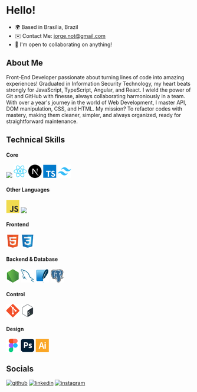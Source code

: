 # Hello!

- 🌍 Based in Brasília, Brazil
- ✉️ Contact Me: [jorge.not@gmail.com](mailto:jorge.not@gmail.com)
- 🤝 I'm open to collaborating on anything!
<!-- -  🖥️ Portfolio: [<Link>](<Link>)-->

## About Me

Front-End Developer passionate about turning lines of code into amazing experiences! Graduated in Information Security Technology, my heart beats strongly for JavaScript, TypeScript, Angular, and React. I wield the power of Git and GitHub with finesse, always collaborating harmoniously in a team. With over a year's journey in the world of Web Development, I master API, DOM manipulation, CSS, and HTML. My mission? To refactor codes with mastery, making them cleaner, simpler, and always organized, ready for straightforward maintenance.

<!--
## Projects

- [Project](<LINK>): <Description>

-->

## Technical Skills

#### Core

<p align="left">
<!-- Angular -->
<a href="https://angular.io/" target="_blank" rel="noreferrer"><img src="https://cdn.worldvectorlogo.com/logos/angular-icon.svg" width="36" /></a>
<!-- react -->
<a href="https://reactjs.org/" target="_blank" rel="noreferrer"><img src="https://raw.githubusercontent.com/devicons/devicon/master/icons/react/react-original.svg" width="36" /></a>
<!-- next -->
<a href="https://nextjs.org/docs" target="_blank" rel="noreferrer"><img src="https://raw.githubusercontent.com/devicons/devicon/master/icons/nextjs/nextjs-original.svg" width="36" /></a>
<!-- ts -->
<a href="https://www.typescriptlang.org/" target="_blank" rel="noreferrer"><img src="https://raw.githubusercontent.com/devicons/devicon/master/icons/typescript/typescript-original.svg" width="36" /></a>
<!-- tailwind -->
<a href="https://tailwindcss.com/" target="_blank" rel="noreferrer"><img src="https://raw.githubusercontent.com/devicons/devicon/master/icons/tailwindcss/tailwindcss-plain.svg" width="36" /></a>
</p>

#### Other Languages

<p align="left">
<!-- js -->
<a href="https://developer.mozilla.org/en-US/docs/Web/JavaScript" target="_blank" rel="noreferrer"><img src="https://raw.githubusercontent.com/devicons/devicon/master/icons/javascript/javascript-original.svg" width="36" /></a>
<!-- php -->
<a href="https://www.php.net/" target="_blank" rel="noreferrer"><img src="https://www.svgrepo.com/show/452088/php.svg" width="36" /></a>
</p>

#### Frontend

<p align="left">
<!-- html -->
<a href="https://developer.mozilla.org/en-US/docs/Glossary/HTML5" target="_blank" rel="noreferrer"><img src="https://raw.githubusercontent.com/devicons/devicon/master/icons/html5/html5-original.svg" width="36" /></a>
<!-- css -->
<a href="https://www.w3.org/TR/CSS/#css" target="_blank" rel="noreferrer"><img src="https://raw.githubusercontent.com/devicons/devicon/master/icons/css3/css3-original.svg" width="36" /></a>
</p>

#### Backend & Database

<p align="left">
<!-- node -->
<a href="https://nodejs.org/en/" target="_blank" rel="noreferrer"><img src="https://raw.githubusercontent.com/devicons/devicon/master/icons/nodejs/nodejs-original.svg" width="36" /></a>
<!-- mysql -->
<a href="https://www.mysql.com/" target="_blank" rel="noreferrer"><img src="https://raw.githubusercontent.com/devicons/devicon/master/icons/mysql/mysql-original.svg" width="36" /></a>
<!-- sqlite -->
<a href="https://sqlite.org/" target="_blank" rel="noreferrer"><img src="https://raw.githubusercontent.com/devicons/devicon/master/icons/sqlite/sqlite-original.svg" width="36" /></a>
<!-- postgressql -->
<a href="https://www.postgresql.org/" target="_blank" rel="noreferrer"><img src="https://raw.githubusercontent.com/devicons/devicon/master/icons/postgresql/postgresql-original.svg" width="36" /></a>
</p>

#### Control

<p align="left">
<!-- git -->
<a href="https://git-scm.com/" target="_blank" rel="noreferrer"><img src="https://raw.githubusercontent.com/devicons/devicon/master/icons/git/git-original.svg" width="36" /></a>
<!-- bash -->
<a href="https://www.gnu.org/software/bash/" target="_blank" rel="noreferrer"><img src="https://raw.githubusercontent.com/devicons/devicon/master/icons/bash/bash-original.svg" width="36" /></a>
</p>

#### Design

<p align="left">
<!-- figma -->
<a href="https://www.figma.com/" target="_blank" rel="noreferrer"><img src="https://raw.githubusercontent.com/devicons/devicon/master/icons/figma/figma-original.svg" width="36" /></a>
<!-- photoshop -->
<a href="https://www.adobe.com/uk/products/photoshop.html" target="_blank" rel="noreferrer"><img src="https://raw.githubusercontent.com/devicons/devicon/master/icons/photoshop/photoshop-plain.svg" width="36" /></a>
<!-- illustrator -->
<a href="adobe.com/uk/products/illustrator.html" target="_blank" rel="noreferrer"><img src="https://raw.githubusercontent.com/devicons/devicon/master/icons/illustrator/illustrator-plain.svg" width="36" /></a>
</p>

## Socials

<p align="left">
<!-- github -->
<a href="https://github.com/JoBS-Jorge" target="_blank" rel="noreferrer"><img src="https://img.shields.io/badge/github-%23121011.svg?style=for-the-badge&logo=github&logoColor=white" alt="github" height="22"></a>
<!-- linkedin -->
<a href="https://www.linkedin.com/in/jobs-jorge/" target="_blank" rel="noreferrer"><img src="https://img.shields.io/badge/linkedin-%230077B5.svg?style=for-the-badge&logo=linkedin&logoColor=white" alt="linkedin" height="22"></a>
<!-- instagram -->
<a href="https://instagram.com/jorgenot" target="_blank" rel="noreferrer"><img src="https://img.shields.io/badge/Instagram-%23E4405F.svg?style=for-the-badge&logo=Instagram&logoColor=white" alt="instagram" height="22"></a>
</p>

<!-- ## Github Stats

<a href="http://www.github.com/JoBS-Jorge"><img src="https://github-readme-stats.vercel.app/api?username=jobs-jorge&show_icons=true&hide=&count_private=true&title_color=84cc16&text_color=ffffff&icon_color=a855f7&bg_color=1c1917&hide_border=true&show_icons=true" alt="JoBS-Jorge's GitHub stats" /></a> -->
